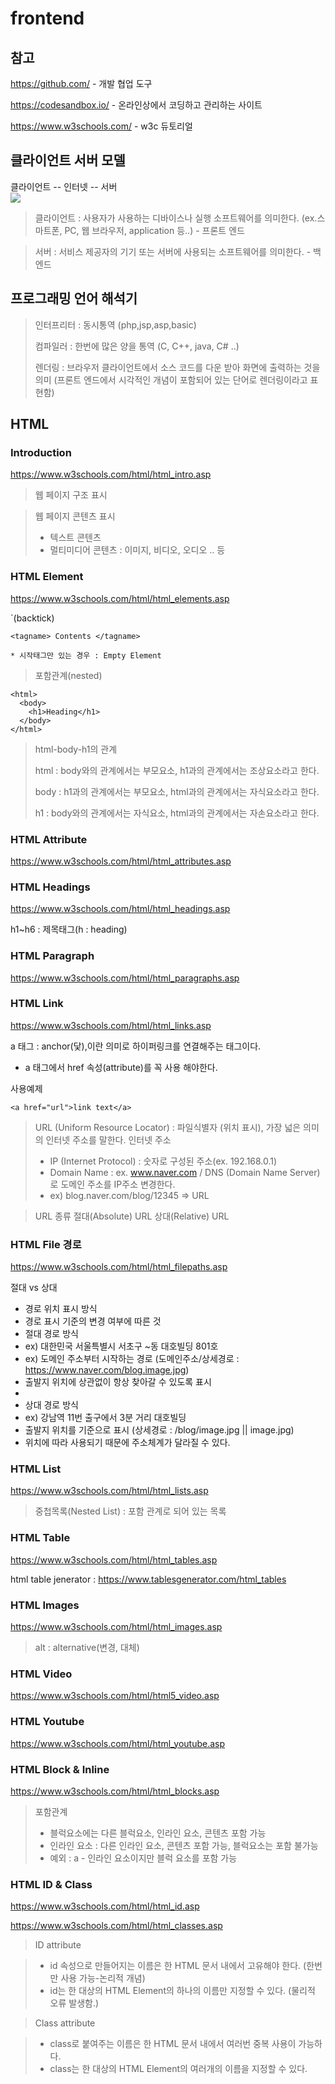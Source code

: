 # frontend

## 참고

https://github.com/ - 개발 협업 도구

https://codesandbox.io/ - 온라인상에서 코딩하고 관리하는 사이트

https://www.w3schools.com/ - w3c 듀토리얼

## 클라이언트 서버 모델

클라이언트 -- 인터넷 -- 서버  
<img src="https://upload.wikimedia.org/wikipedia/commons/thumb/c/c9/Client-server-model.svg/1920px-Client-server-model.svg.png" />

> 클라이언트 : 사용자가 사용하는 디바이스나 실행 소프트웨어를 의미한다. (ex.스마트폰, PC, 웹 브라우저, application 등..) - 프론트 엔드

> 서버 : 서비스 제공자의 기기 또는 서버에 사용되는 소프트웨어를 의미한다. - 백엔드

## 프로그래밍 언어 해석기

> 인터프리터 : 동시통역 (php,jsp,asp,basic)
>
> 컴파일러 : 한번에 많은 양을 통역 (C, C++, java, C# ..)
>
> 렌더링 : 브라우저 클라이언트에서 소스 코드를 다운 받아 화면에 출력하는 것을 의미 (프론트 엔드에서 시각적인 개념이 포함되어 있는 단어로 렌더링이라고 표현함)

## HTML

### Introduction

https://www.w3schools.com/html/html_intro.asp

> 웹 페이지 구조 표시

> 웹 페이지 콘텐츠 표시
>
> - 텍스트 콘텐츠
> - 멀티미디어 콘텐츠 : 이미지, 비디오, 오디오 .. 등

### HTML Element

https://www.w3schools.com/html/html_elements.asp

`(backtick)

```
<tagname> Contents </tagname>

* 시작태그만 있는 경우 : Empty Element
```

> 포함관계(nested)

```
<html>
  <body>
    <h1>Heading</h1>
  </body>
</html>
```

> html-body-h1의 관계
>
> html : body와의 관계에서는 부모요소, h1과의 관계에서는 조상요소라고 한다.
>
> body : h1과의 관계에서는 부모요소, html과의 관계에서는 자식요소라고 한다.
>
> h1 : body와의 관계에서는 자식요소, html과의 관계에서는 자손요소라고 한다.

### HTML Attribute

https://www.w3schools.com/html/html_attributes.asp

### HTML Headings

https://www.w3schools.com/html/html_headings.asp

h1~h6 : 제목태그(h : heading)

### HTML Paragraph

https://www.w3schools.com/html/html_paragraphs.asp

### HTML Link

https://www.w3schools.com/html/html_links.asp

a 태그 : anchor(닻),이란 의미로 하이퍼링크를 연결해주는 태그이다.

- a 태그에서 href 속성(attribute)를 꼭 사용 해야한다.

사용예제

```
<a href="url">link text</a>
```

> URL (Uniform Resource Locator) : 파일식별자 (위치 표시), 가장 넓은 의미의 인터넷 주소를 말한다.
> 인터넷 주소
>
> - IP (Internet Protocol) : 숫자로 구성된 주소(ex. 192.168.0.1)
> - Domain Name : ex. www.naver.com / DNS (Domain Name Server)로 도메인 주소를 IP주소 변경한다.
> - ex) blog.naver.com/blog/12345 => URL

> URL 종류
> 절대(Absolute) URL
> 상대(Relative) URL

### HTML File 경로

https://www.w3schools.com/html/html_filepaths.asp

절대 vs 상대

- 경로 위치 표시 방식
- 경로 표시 기준의 변경 여부에 따른 것
- 절대 경로 방식
- ex) 대한민국 서울특별시 서초구 ~동 대호빌딩 801호
- ex) 도메인 주소부터 시작하는 경로 (도메인주소/상세경로 : https://www.naver.com/blog.image.jpg)
- 출발지 위치에 상관없이 항상 찾아갈 수 있도록 표시
-
- 상대 경로 방식
- ex) 강남역 11번 출구에서 3분 거리 대호빌딩
- 출발지 위치를 기준으로 표시 (상세경로 : /blog/image.jpg || image.jpg)
- 위치에 따라 사용되기 때문에 주소체계가 달라질 수 있다.

### HTML List

https://www.w3schools.com/html/html_lists.asp

> 중첩목록(Nested List) : 포함 관계로 되어 있는 목록

### HTML Table

https://www.w3schools.com/html/html_tables.asp

html table jenerator : https://www.tablesgenerator.com/html_tables

### HTML Images

https://www.w3schools.com/html/html_images.asp

> alt : alternative(변경, 대체)

### HTML Video

https://www.w3schools.com/html/html5_video.asp

### HTML Youtube

https://www.w3schools.com/html/html_youtube.asp

### HTML Block & Inline

https://www.w3schools.com/html/html_blocks.asp

> 포함관계
>
> - 블럭요소에는 다른 블럭요소, 인라인 요소, 콘텐츠 포함 가능
> - 인라인 요소 : 다른 인라인 요소, 콘텐츠 포함 가능, 블럭요소는 포함 불가능
> - 예외 : a - 인라인 요소이지만 블럭 요소를 포함 가능

### HTML ID & Class

https://www.w3schools.com/html/html_id.asp

https://www.w3schools.com/html/html_classes.asp

> ID attribute

> - id 속성으로 만들어지는 이름은 한 HTML 문서 내에서 고유해야 한다. (한번만 사용 가능-논리적 개념)
> - id는 한 대상의 HTML Element의 하나의 이름만 지정할 수 있다. (물리적 오류 발생함.)

> Class attribute

> - class로 붙여주는 이름은 한 HTML 문서 내에서 여러번 중복 사용이 가능하다.
> - class는 한 대상의 HTML Element의 여러개의 이름을 지정할 수 있다.
